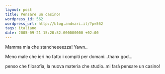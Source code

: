 ```yaml
---
layout: post
title: Pensare un casino!
wordpress_id: 562
wordpress_url: http://blog.andvari.it/?p=562
tags: italiano
date: 2005-09-21 15:20:52.000000000 +02:00
---
```

Mamma mia che stancheeeezza! Yawn..

Meno male che ieri ho fatto i compiti per domani...thanx god...

penso che filosofia, la nuova materia che studio..mi farà pensare un casino!
